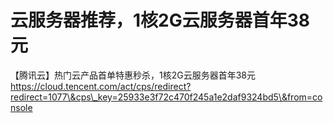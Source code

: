 # 云服务器推荐，1核2G云服务器首年38元

【腾讯云】热门云产品首单特惠秒杀，1核2G云服务器首年38元 https://cloud.tencent.com/act/cps/redirect?redirect=1077\&cps\_key=25933e3f72c470f245a1e2daf9324bd5\&from=console
